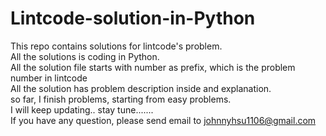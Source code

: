 # Lintcode-solution-in-Python
This repo contains solutions for lintcode's problem.<br>
All the solutions is coding in Python. <br>
All the solution file starts with number as prefix, which is the problem number in lintcode <br>
All the solution has problem description inside and explanation.<br>
so far, I finish problems, starting from easy problems. <br>
I will keep updating.. stay tune.......<br>
If you have any question, please send email to
<a href='mailto: johnnyhsu1106@gmail.com'>johnnyhsu1106@gmail.com</a>
